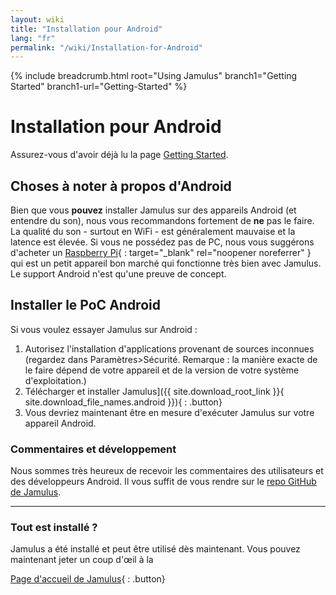 ```yaml
---
layout: wiki
title: "Installation pour Android"
lang: "fr"
permalink: "/wiki/Installation-for-Android"
---
```


{% include breadcrumb.html root="Using Jamulus" branch1="Getting Started" branch1-url="Getting-Started" %}


# Installation pour Android

Assurez-vous d'avoir déjà lu la page [Getting Started](Getting-Started).

## Choses à noter à propos d'Android

Bien que vous **pouvez** installer Jamulus sur des appareils Android (et entendre du son), nous vous recommandons fortement de **ne** pas le faire. La qualité du son - surtout en WiFi - est généralement mauvaise et la latence est élevée. Si vous ne possédez pas de PC, nous vous suggérons d'acheter un [Raspberry Pi](https://www.raspberrypi.org/){ : target="_blank" rel="noopener noreferrer" } qui est un petit appareil bon marché qui fonctionne très bien avec Jamulus. Le support Android n'est qu'une preuve de concept.

## Installer le PoC Android

Si vous voulez essayer Jamulus sur Android :

1. Autorisez l'installation d'applications provenant de sources inconnues (regardez dans Paramètres>Sécurité. Remarque : la manière exacte de le faire dépend de votre appareil et de la version de votre système d'exploitation.)
1. Télécharger et installer Jamulus]({{ site.download_root_link }}{ site.download_file_names.android }}){ : .button}
1. Vous devriez maintenant être en mesure d'exécuter Jamulus sur votre appareil Android.

### Commentaires et développement

Nous sommes très heureux de recevoir les commentaires des utilisateurs et des développeurs Android. Il vous suffit de vous rendre sur le [repo GitHub de Jamulus](https://github.com/jamulussoftware/jamulus/).

***

### Tout est installé ?
Jamulus a été installé et peut être utilisé dès maintenant. Vous pouvez maintenant jeter un coup d'œil à la

[Page d'accueil de Jamulus](Accueil){ : .button}
